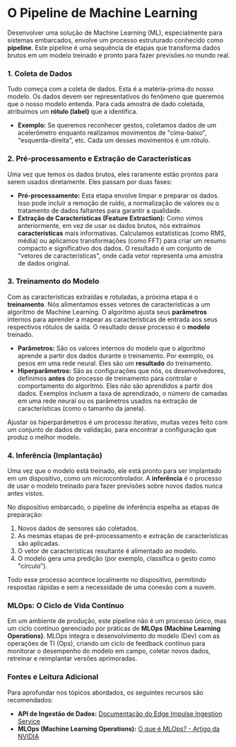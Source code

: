 # **O Pipeline de Machine Learning**

Desenvolver uma solução de Machine Learning (ML), especialmente para sistemas embarcados, envolve um processo estruturado conhecido como **pipeline**. Este pipeline é uma sequência de etapas que transforma dados brutos em um modelo treinado e pronto para fazer previsões no mundo real.

### **1\. Coleta de Dados**

Tudo começa com a coleta de dados. Esta é a matéria-prima do nosso modelo. Os dados devem ser representativos do fenômeno que queremos que o nosso modelo entenda. Para cada amostra de dado coletada, atribuímos um **rótulo (label)** que a identifica.

* **Exemplo:** Se queremos reconhecer gestos, coletamos dados de um acelerômetro enquanto realizamos movimentos de "cima-baixo", "esquerda-direita", etc. Cada um desses movimentos é um rótulo.

### **2\. Pré-processamento e Extração de Características**

Uma vez que temos os dados brutos, eles raramente estão prontos para serem usados diretamente. Eles passam por duas fases:

* **Pré-processamento:** Esta etapa envolve limpar e preparar os dados. Isso pode incluir a remoção de ruído, a normalização de valores ou o tratamento de dados faltantes para garantir a qualidade.  
* **Extração de Características (Feature Extraction):** Como vimos anteriormente, em vez de usar os dados brutos, nós extraímos **características** mais informativas. Calculamos estatísticas (como RMS, média) ou aplicamos transformações (como FFT) para criar um resumo compacto e significativo dos dados. O resultado é um conjunto de "vetores de características", onde cada vetor representa uma amostra de dados original.

### **3\. Treinamento do Modelo**

Com as características extraídas e rotuladas, a próxima etapa é o **treinamento**. Nós alimentamos esses vetores de características a um algoritmo de Machine Learning. O algoritmo ajusta seus **parâmetros** internos para aprender a mapear as características de entrada aos seus respectivos rótulos de saída. O resultado desse processo é o **modelo** treinado.

* **Parâmetros:** São os valores internos do modelo que o algoritmo aprende a partir dos dados durante o treinamento. Por exemplo, os pesos em uma rede neural. Eles são um **resultado** do treinamento.  
* **Hiperparâmetros:** São as configurações que nós, os desenvolvedores, definimos **antes** do processo de treinamento para controlar o comportamento do algoritmo. Eles não são aprendidos a partir dos dados. Exemplos incluem a taxa de aprendizado, o número de camadas em uma rede neural ou os parâmetros usados na extração de características (como o tamanho da janela).

Ajustar os hiperparâmetros é um processo iterativo, muitas vezes feito com um conjunto de dados de validação, para encontrar a configuração que produz o melhor modelo.

### **4\. Inferência (Implantação)**

Uma vez que o modelo está treinado, ele está pronto para ser implantado em um dispositivo, como um microcontrolador. A **inferência** é o processo de usar o modelo treinado para fazer previsões sobre novos dados nunca antes vistos.

No dispositivo embarcado, o pipeline de inferência espelha as etapas de preparação:

1. Novos dados de sensores são coletados.  
2. As mesmas etapas de pré-processamento e extração de características são aplicadas.  
3. O vetor de características resultante é alimentado ao modelo.  
4. O modelo gera uma predição (por exemplo, classifica o gesto como "círculo").

Todo esse processo acontece localmente no dispositivo, permitindo respostas rápidas e sem a necessidade de uma conexão com a nuvem.

### **MLOps: O Ciclo de Vida Contínuo**

Em um ambiente de produção, este pipeline não é um processo único, mas um ciclo contínuo gerenciado por práticas de **MLOps (Machine Learning Operations)**. MLOps integra o desenvolvimento do modelo (Dev) com as operações de TI (Ops), criando um ciclo de feedback contínuo para monitorar o desempenho do modelo em campo, coletar novos dados, retreinar e reimplantar versões aprimoradas.

### **Fontes e Leitura Adicional**

Para aprofundar nos tópicos abordados, os seguintes recursos são recomendados:

* **API de Ingestão de Dados:** [Documentação do Edge Impulse Ingestion Service](https://docs.edgeimpulse.com/reference/data-ingestion/ingestion-api)  
* **MLOps (Machine Learning Operations):** [O que é MLOps? \- Artigo da NVIDIA](https://blogs.nvidia.com/blog/2020/09/03/what-is-mlops/)
